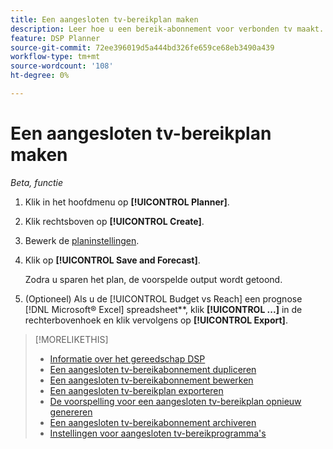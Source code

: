 ```yaml
---
title: Een aangesloten tv-bereikplan maken
description: Leer hoe u een bereik-abonnement voor verbonden tv maakt.
feature: DSP Planner
source-git-commit: 72ee396019d5a444bd326fe659ce68eb3490a439
workflow-type: tm+mt
source-wordcount: '108'
ht-degree: 0%

---
```


# Een aangesloten tv-bereikplan maken

*Beta, functie*

1. Klik in het hoofdmenu op **[!UICONTROL Planner]**.

1. Klik rechtsboven op **[!UICONTROL Create]**.

1. Bewerk de [planinstellingen](planner-settings.md).

1. Klik op **[!UICONTROL Save and Forecast]**.

   Zodra u sparen het plan, de voorspelde output wordt getoond.

1. (Optioneel) Als u de [!UICONTROL Budget vs Reach] een prognose [!DNL Microsoft® Excel] spreadsheet**, klik **[!UICONTROL ...]** in de rechterbovenhoek en klik vervolgens op **[!UICONTROL Export]**.

>[!MORELIKETHIS]
>
>* [Informatie over het gereedschap DSP](planner-about.md)
>* [Een aangesloten tv-bereikabonnement dupliceren](planner-duplicate.md)
>* [Een aangesloten tv-bereikabonnement bewerken](planner-edit.md)
>* [Een aangesloten tv-bereikplan exporteren](planner-export.md)
>* [De voorspelling voor een aangesloten tv-bereikplan opnieuw genereren](planner-forecast.md)
>* [Een aangesloten tv-bereikabonnement archiveren](planner-archive.md)
>* [Instellingen voor aangesloten tv-bereikprogramma&#39;s](planner-settings.md)
